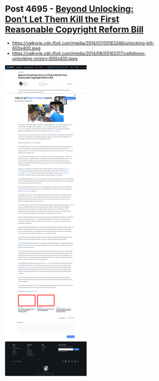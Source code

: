 # Post 4695 - [Beyond Unlocking: Don’t Let Them Kill the First Reasonable Copyright Reform Bill](https://www.ifixit.com/News/4695/beyond-unlocking-dont-let-them-kill-the-first-reasonable-copyright-reform-bill)

- https://valkyrie.cdn.ifixit.com/media/2014/07/05163246/unlocking-bill-600x400.jpeg
- https://valkyrie.cdn.ifixit.com/media/2014/08/05163317/cellphone-unlocking-victory-600x400.jpeg

![screencap](screenshots/3e26049e-99bb-4e9f-beaf-16cec25387f8.png)
